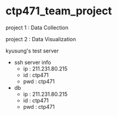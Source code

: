 # ctp471_team_project

project 1 : Data Collection

project 2 : Data Visualization


kyusung's test server
- ssh server info
  - ip : 211.231.80.215
  - id : ctp471
  - pwd : ctp471
- db
  - ip : 211.231.80.215
  - id : ctp471
  - pwd : ctp471